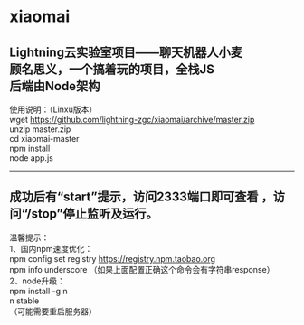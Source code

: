 # xiaomai
Lightning云实验室项目——聊天机器人小麦  
顾名思义，一个搞着玩的项目，全栈JS  
后端由Node架构  
---  

使用说明：（Linxu版本）  
wget https://github.com/lightning-zgc/xiaomai/archive/master.zip  
unzip master.zip  
cd xiaomai-master  
npm install  
node app.js  

---  
成功后有“start”提示，访问2333端口即可查看  ，访问“/stop”停止监听及运行。  
---  
温馨提示：  
1、国内npm速度优化：  
npm config set registry https://registry.npm.taobao.org  
npm info underscore （如果上面配置正确这个命令会有字符串response）  
2、node升级：  
npm install -g n  
n stable  
（可能需要重启服务器）  

